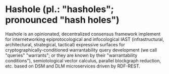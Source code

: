 # Hashole (pl.: "hasholes"; pronounced "hash holes")

Hashole is an opinionated, decentralized consensus framework implement for
internetworking epiprotocological and infocological IAST (infrastructural,
architectural, strategical, tactical) expressive surfaces for
cryptographically-conditioned warrantability query development (we call
                                                                "queries"
                                                                "warrants"; or
                                                                they are known
                                                                by their
                                                                "warrantability
                                                                conditions"),
semiotological vector calculus, parallel blockgraph reduction, etc. based on DSM
and DLM microservices driven by RDF-REST.
